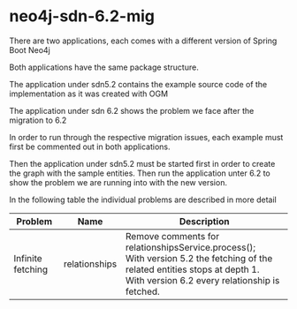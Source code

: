 # neo4j-sdn-6.2-mig

There are two applications, each comes with a different version of Spring Boot Neo4j

Both applications have the same package structure.

The application under sdn5.2 contains the example source code of the implementation as it was created with OGM

The application under sdn 6.2 shows the problem we face after the migration to 6.2

In order to run through the respective migration issues, each example must first be commented out in both applications.

Then the application under sdn5.2 must be started first in order to create the graph with the sample entities. Then run the application unter 6.2 to show the problem we are running into with the new version.

In the following table the individual problems are described in more detail

| Problem           | Name          | Description                                                                                                                                                                       |
| ----------------- | ------------- | --------------------------------------------------------------------------------------------------------------------------------------------------------------------------------- |
| Infinite fetching | relationships | Remove comments for relationshipsService.process();<br>With version 5.2 the fetching of the related entities stops at depth 1.<br>With version 6.2 every relationship is fetched. |
